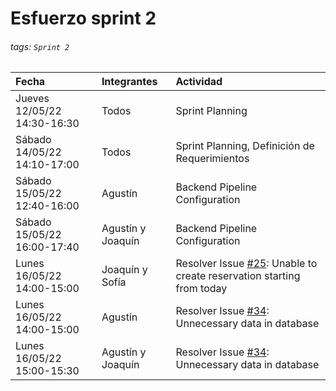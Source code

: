 # Esfuerzo sprint 2

###### tags: `Sprint 2`

| Fecha                       | Integrantes       | Actividad                                                                                                                                                  |
|:--------------------------- |:----------------- |:---------------------------------------------------------------------------------------------------------------------------------------------------------- |
| Jueves 12/05/22 14:30-16:30 | Todos             | Sprint Planning                                                                                                                                            |
| Sábado 14/05/22 14:10-17:00 | Todos             | Sprint Planning, Definición de Requerimientos                                                                                                              |
| Sábado 15/05/22 12:40-16:00 | Agustín           | Backend Pipeline Configuration                                                                                                                             |
| Sábado 15/05/22 16:00-17:40 | Agustín y Joaquín | Backend Pipeline Configuration                                                                                                                             |
| Lunes 16/05/22 14:00-15:00  | Joaquín y Sofía   | Resolver Issue [#25](https://github.com/ORT-ISA2-2022S1/obligatorio-decuadra_ferrari_meerhoff/issues/25): Unable to create reservation starting from today |
| Lunes 16/05/22 14:00-15:00  | Agustín           | Resolver Issue [#34](https://github.com/ORT-ISA2-2022S1/obligatorio-decuadra_ferrari_meerhoff/issues/34): Unnecessary data in database                     |
| Lunes 16/05/22 15:00-15:30  | Agustín y Joaquín | Resolver Issue [#34](https://github.com/ORT-ISA2-2022S1/obligatorio-decuadra_ferrari_meerhoff/issues/34): Unnecessary data in database                     |